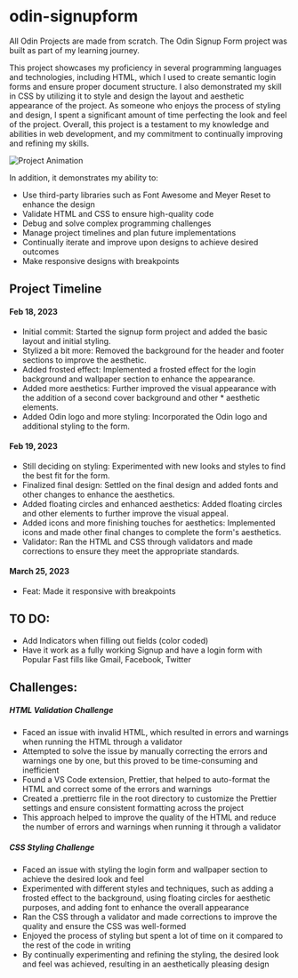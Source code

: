 # odin-signupform
All Odin Projects are made from scratch.
The Odin Signup Form project was built as part of my learning journey.

This project showcases my proficiency in several programming languages and technologies, including HTML, which I used to create semantic login forms and ensure proper document structure. I also demonstrated my skill in CSS by utilizing it to style and design the layout and aesthetic appearance of the project. As someone who enjoys the process of styling and design, I spent a significant amount of time perfecting the look and feel of the project. Overall, this project is a testament to my knowledge and abilities in web development, and my commitment to continually improving and refining my skills.

![Project Animation](assets/Animation.gif)

In addition, it demonstrates my ability to:

* Use third-party libraries such as Font Awesome and Meyer Reset to enhance the design
* Validate HTML and CSS to ensure high-quality code
* Debug and solve complex programming challenges
* Manage project timelines and plan future implementations
* Continually iterate and improve upon designs to achieve desired outcomes
* Make responsive designs with breakpoints

## Project Timeline

#### Feb 18, 2023
* Initial commit: Started the signup form project and added the basic layout and initial styling.
* Stylized a bit more: Removed the background for the header and footer sections to improve the aesthetic.
* Added frosted effect: Implemented a frosted effect for the login background and wallpaper section to enhance the appearance.
* Added more aesthetics: Further improved the visual appearance with the addition of a second cover background and other * aesthetic elements.
* Added Odin logo and more styling: Incorporated the Odin logo and additional styling to the form.

#### Feb 19, 2023
* Still deciding on styling: Experimented with new looks and styles to find the best fit for the form.
* Finalized final design: Settled on the final design and added fonts and other changes to enhance the aesthetics.
* Added floating circles and enhanced aesthetics: Added floating circles and other elements to further improve the visual appeal.
* Added icons and more finishing touches for aesthetics: Implemented icons and made other final changes to complete the form's aesthetics.
* Validator: Ran the HTML and CSS through validators and made corrections to ensure they meet the appropriate standards.

#### March 25, 2023
* Feat: Made it responsive with breakpoints
## TO DO:
- Add Indicators when filling out fields (color coded)
- Have it work as a fully working Signup and have a login form with Popular Fast fills
like Gmail, Facebook, Twitter

## Challenges:
##### HTML Validation Challenge
* Faced an issue with invalid HTML, which resulted in errors and warnings when running the HTML through a validator
* Attempted to solve the issue by manually correcting the errors and warnings one by one, but this proved to be time-consuming and inefficient
* Found a VS Code extension, Prettier, that helped to auto-format the HTML and correct some of the errors and warnings
* Created a .prettierrc file in the root directory to customize the Prettier settings and ensure consistent formatting across the project
* This approach helped to improve the quality of the HTML and reduce the number of errors and warnings when running it through a validator

##### CSS Styling Challenge
* Faced an issue with styling the login form and wallpaper section to achieve the desired look and feel
* Experimented with different styles and techniques, such as adding a frosted effect to the background, using floating circles for aesthetic purposes, and adding font to enhance the overall appearance
* Ran the CSS through a validator and made corrections to improve the quality and ensure the CSS was well-formed
* Enjoyed the process of styling but spent a lot of time on it compared to the rest of the code in writing
* By continually experimenting and refining the styling, the desired look and feel was achieved, resulting in an aesthetically pleasing design
